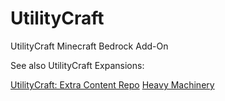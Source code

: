 # UtilityCraft
UtilityCraft Minecraft Bedrock Add-On

See also UtilityCraft Expansions:

[UtilityCraft: Extra Content Repo](https://github.com/Kauziin/UC-Extra-Content)
[Heavy Machinery](#)
